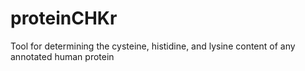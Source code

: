 # proteinCHKr
 Tool for determining the cysteine, histidine, and lysine content of any annotated human protein
